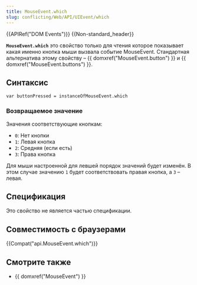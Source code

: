```yaml
---
title: MouseEvent.which
slug: conflicting/Web/API/UIEvent/which
---
```


{{APIRef("DOM Events")}} {{Non-standard_header}}

**`MouseEvent.which`** это свойство только для чтения которое показывает какая именно кнопка мыши вызвала событие MouseEvent. Стандартная альтернатива этому свойству – {{ domxref("MouseEvent.button") }} и {{ domxref("MouseEvent.buttons") }}.

## Синтаксис

```
var buttonPressed = instanceOfMouseEvent.which
```

### Возвращаемое значение

Значения соответствующие кнопкам:

- `0`: Нет кнопки
- `1`: Левая кнопка
- `2`: Средняя (если есть)
- `3`: Права кнопка

Для мыши настроенной для левшей порядок значений будет изменён. В этом случае значению `1` будет соответствовать правая кнопка, а `3` – левая.

## Спецификация

Это свойство не является частью спецификации.

## Совместимость с браузерами

{{Compat("api.MouseEvent.which")}}

## Смотрите также

- {{ domxref("MouseEvent") }}
